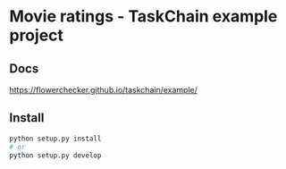 # Movie ratings - TaskChain example project

## Docs
https://flowerchecker.github.io/taskchain/example/

## Install

```bash
python setup.py install
# or
python setup.py develop
```
